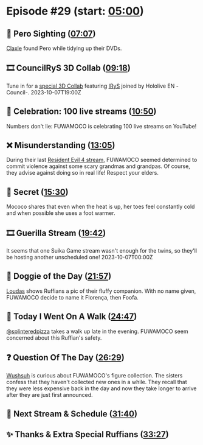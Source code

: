 # Episode #29 (start: [05:00](https://youtu.be/Tu6QNPp9d3c?t=05m00s))

## 👀 Pero Sighting ([07:07](https://youtu.be/Tu6QNPp9d3c?t=07m07s))

[Claxle](https://twitter.com/Claxle/status/1702478051966087468) found Pero while tidying up their DVDs.

## 🎞️ CouncilRyS 3D Collab ([09:18](https://youtu.be/Tu6QNPp9d3c?t=09m18s))

Tune in for a [special 3D Collab](https://twitter.com/hololive_En/status/1701430450273837276) featuring [IRyS](https://www.youtube.com/@IRyS) joined by Hololive EN -Council-. 2023-10-07T19:00Z

## 🎉 Celebration: 100 live streams ([10:50](https://youtu.be/Tu6QNPp9d3c?t=10m50s))

Numbers don't lie: FUWAMOCO is celebrating 100 live streams on YouTube!

## ❌ Misunderstanding ([13:05](https://youtu.be/Tu6QNPp9d3c?t=13m05s))

During their last [Resident Evil 4 stream](https://youtu.be/nrMfq4OknXU), FUWAMOCO seemed determined to commit violence against some scary grandmas and grandpas. Of course, they advise against doing so in real life! Respect your elders.

## 🤫 Secret ([15:30](https://youtu.be/Tu6QNPp9d3c?t=15m30s))

Mococo shares that even when the heat is up, her toes feel constantly cold and when possible she uses a foot warmer.

## 🎞️ Guerilla Stream ([19:42](https://youtu.be/Tu6QNPp9d3c?t=19m42s))

It seems that one Suika Game stream wasn't enough for the twins, so they'll be hosting another unscheduled one! 2023-10-07T00:00Z

## 🐶 Doggie of the Day ([21:57](https://youtu.be/Tu6QNPp9d3c?t=21m57s))

[Loudas](https://twitter.com/loudas1999/status/1709884778588037384) shows Ruffians a pic of their fluffy companion. With no name given, FUWAMOCO decide to name it Florença, then Foofa.

## 🚶 Today I Went On A Walk ([24:47](https://youtu.be/Tu6QNPp9d3c?t=24m47s))

[@splinteredpizza](https://twitter.com/splinteredpizza/status/1709665980157133278) takes a walk up late in the evening. FUWAMOCO seem concerned about this Ruffian's safety.

## ❓ Question Of The Day ([26:29](https://youtu.be/Tu6QNPp9d3c?t=26m29s))

[Wushsuh](https://twitter.com/WuhsuhBen/status/1709635468134871321) is curious about FUWAMOCO's figure collection. The sisters confess that they haven't collected new ones in a while. They recall that they were less expensive back in the day and now they take longer to arrive after they are just first announced.

## 📅 Next Stream & Schedule ([31:40](https://youtu.be/Tu6QNPp9d3c?t=31m40s))

## ✨ Thanks & Extra Special Ruffians ([33:27](https://youtu.be/Tu6QNPp9d3c?t=33m27s))
